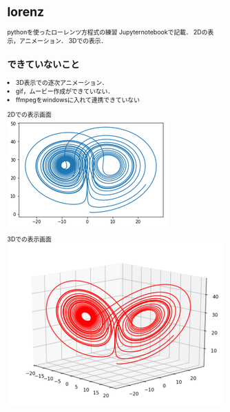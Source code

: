 # lorenz
pythonを使ったローレンツ方程式の練習
Jupyternotebookで記載．
2Dの表示，アニメーション．
3Dでの表示．

## できていないこと
<li> 3D表示での逐次アニメーション．<br>
<li>gif，ムービー作成ができていない．<br>
<li>ffmpegをwindowsに入れて連携できていない

2Dでの表示画面<br>
<img src="./lorenz2d.png">

3Dでの表示画面<br>
<img src="./lorenz3d.png">

